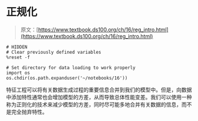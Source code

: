 # 正规化

> 原文：[https://www.textbook.ds100.org/ch/16/reg_intro.html](https://www.textbook.ds100.org/ch/16/reg_intro.html)

```
# HIDDEN
# Clear previously defined variables
%reset -f

# Set directory for data loading to work properly
import os
os.chdir(os.path.expanduser('~/notebooks/16'))

```

特征工程可以将有关数据生成过程的重要信息合并到我们的模型中。但是，向数据中添加特性通常也会增加模型的方差，从而导致总体性能变差。我们可以使用一种称为正则化的技术来减少模型的方差，同时尽可能多地合并有关数据的信息，而不是完全抛弃特性。